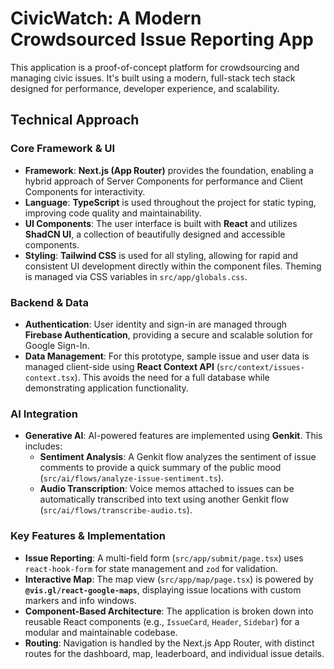 # CivicWatch: A Modern Crowdsourced Issue Reporting App

This application is a proof-of-concept platform for crowdsourcing and managing civic issues. It's built using a modern, full-stack tech stack designed for performance, developer experience, and scalability.

## Technical Approach

### Core Framework & UI
- **Framework**: **Next.js (App Router)** provides the foundation, enabling a hybrid approach of Server Components for performance and Client Components for interactivity.
- **Language**: **TypeScript** is used throughout the project for static typing, improving code quality and maintainability.
- **UI Components**: The user interface is built with **React** and utilizes **ShadCN UI**, a collection of beautifully designed and accessible components.
- **Styling**: **Tailwind CSS** is used for all styling, allowing for rapid and consistent UI development directly within the component files. Theming is managed via CSS variables in `src/app/globals.css`.

### Backend & Data
- **Authentication**: User identity and sign-in are managed through **Firebase Authentication**, providing a secure and scalable solution for Google Sign-In.
- **Data Management**: For this prototype, sample issue and user data is managed client-side using **React Context API** (`src/context/issues-context.tsx`). This avoids the need for a full database while demonstrating application functionality.

### AI Integration
- **Generative AI**: AI-powered features are implemented using **Genkit**. This includes:
  - **Sentiment Analysis**: A Genkit flow analyzes the sentiment of issue comments to provide a quick summary of the public mood (`src/ai/flows/analyze-issue-sentiment.ts`).
  - **Audio Transcription**: Voice memos attached to issues can be automatically transcribed into text using another Genkit flow (`src/ai/flows/transcribe-audio.ts`).

### Key Features & Implementation
- **Issue Reporting**: A multi-field form (`src/app/submit/page.tsx`) uses `react-hook-form` for state management and `zod` for validation.
- **Interactive Map**: The map view (`src/app/map/page.tsx`) is powered by **`@vis.gl/react-google-maps`**, displaying issue locations with custom markers and info windows.
- **Component-Based Architecture**: The application is broken down into reusable React components (e.g., `IssueCard`, `Header`, `Sidebar`) for a modular and maintainable codebase.
- **Routing**: Navigation is handled by the Next.js App Router, with distinct routes for the dashboard, map, leaderboard, and individual issue details.
